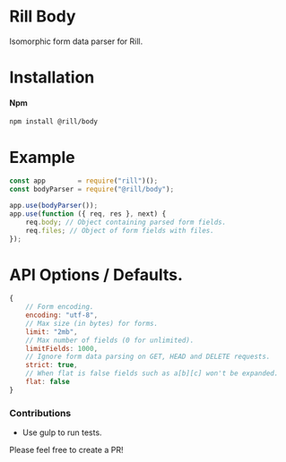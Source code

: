 # Rill Body
Isomorphic form data parser for Rill.

# Installation

#### Npm
```console
npm install @rill/body
```

# Example

```javascript
const app        = require("rill")();
const bodyParser = require("@rill/body");

app.use(bodyParser());
app.use(function ({ req, res }, next) {
	req.body; // Object containing parsed form fields.
	req.files; // Object of form fields with files.
});
```

# API Options / Defaults.

```javascript
{
	// Form encoding.
	encoding: "utf-8",
	// Max size (in bytes) for forms.
	limit: "2mb",
	// Max number of fields (0 for unlimited).
	limitFields: 1000,
	// Ignore form data parsing on GET, HEAD and DELETE requests.
	strict: true,
	// When flat is false fields such as a[b][c] won't be expanded.
	flat: false
}
```


### Contributions

* Use gulp to run tests.

Please feel free to create a PR!
